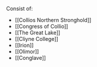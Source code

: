 Consist of:
- [[Collios Northern Stronghold]]
- [[Congress of Collio]]
- [[The Great Lake]]
- [[Cliyne College]]
- [[Irion]]
- [[Olimor]]
- [[Conglave]]